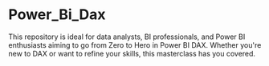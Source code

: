 # Power_Bi_Dax
This repository is ideal for data analysts, BI professionals, and Power BI enthusiasts aiming to go from Zero to Hero in Power BI DAX. Whether you're new to DAX or want to refine your skills, this masterclass has you covered.
